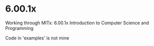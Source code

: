 6.00.1x
=======

Working through MITx: 6.00.1x Introduction to Computer Science and Programming

Code in 'examples' is not mine

